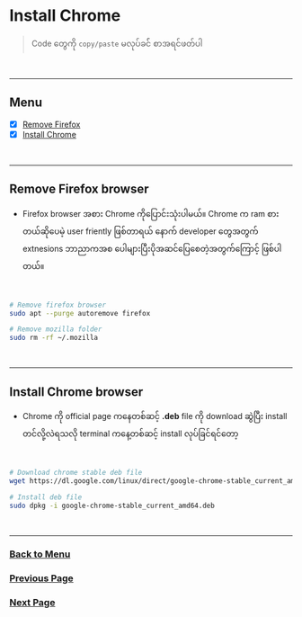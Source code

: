 # Install Chrome

> Code တွေကို `copy/paste` မလုပ်ခင်် စာအရင်ဖတ်ပါ

</br>

---

## Menu

- [x] [Remove Firefox](#remove-firefox-browser)
- [x] [Install Chrome](#install-chrome-browser)

</br>

---

## Remove Firefox browser

- Firefox browser အစား Chrome ကိုပြောင်းသုံးပါမယ်။ Chrome က ram စားတယ်ဆိုပေမဲ့ user friently ဖြစ်တာရယ် နောက် developer တွေအတွက် extnesions ဘာညာကအစ ပေါများပြီးပိုအဆင်ပြေစေတဲ့အတွက်ကြောင့် ဖြစ်ပါတယ်။

</br>

```bash
# Remove firefox browser
sudo apt --purge autoremove firefox

# Remove mozilla folder
sudo rm -rf ~/.mozilla
```

</br>

---

## Install Chrome browser

- Chrome ကို official page ကနေတစ်ဆင့် **.deb** file ကို download ဆွဲပြီး install တင်လို့လဲရသလို terminal ကနေ့တစ်ဆင့် install လုပ်ခြင်ရင်တော့

</br>

```bash
# Download chrome stable deb file
wget https://dl.google.com/linux/direct/google-chrome-stable_current_amd64.deb

# Install deb file
sudo dpkg -i google-chrome-stable_current_amd64.deb
```

</br>

---

### [Back to Menu](#menu)

### [Previous Page](./2.Install_git.md)

### [Next Page](/4.Setup_vpn.md#setup-111/warp-vpn)
